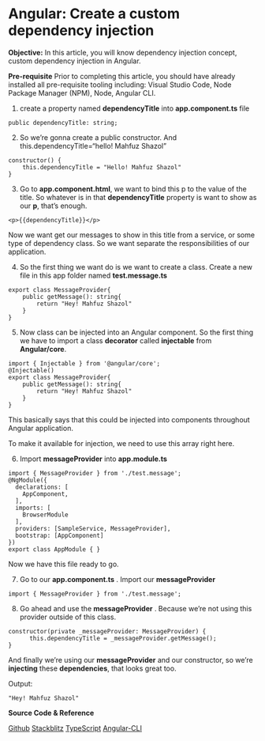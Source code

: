 # Angular: Create a custom dependency injection

**Objective:** In this article, you will know dependency injection concept, custom dependency injection in Angular.

**Pre-requisite** Prior to completing this article, you should have already installed all pre-requisite tooling including: Visual Studio Code, Node Package Manager (NPM), Node, Angular CLI.

1. create a property named **dependencyTitle** into **app.component.ts** file

```node
public dependencyTitle: string;
```

2. So we’re gonna create a public constructor. And this.dependencyTitle=“hello! Mahfuz Shazol”

```node
constructor() {  
    this.dependencyTitle = "Hello! Mahfuz Shazol"
}
```

3. Go to **app.component.html**, we want to bind this p to the value of the title. So whatever is in that **dependencyTitle** property is want to show as our **p**, that’s enough.

```node
<p>{{dependencyTitle}}</p>
```

Now we want get our messages to show in this title from a service, or some type of dependency class. So we want separate the responsibilities of our application.

4. So the first thing we want do is we want to create a class. Create a new file in this app folder named **test.message.ts**

```node
export class MessageProvider{
    public getMessage(): string{
        return "Hey! Mahfuz Shazol"
    }
}
```

5. Now class can be injected into an Angular component. So the first thing we have to import a class **decorator** called **injectable** from **Angular/core**.

```node
import { Injectable } from '@angular/core';
@Injectable()
export class MessageProvider{
    public getMessage(): string{
        return "Hey! Mahfuz Shazol"
    }
}
```

This basically says that this could be injected into components throughout Angular application.

To make it available for injection, we need to use this array right here.

6. Import **messageProvider** into **app.module.ts**

```node
import { MessageProvider } from './test.message';
@NgModule({
  declarations: [
    AppComponent,
  ],
  imports: [
    BrowserModule
  ],
  providers: [SampleService, MessageProvider],
  bootstrap: [AppComponent]
})
export class AppModule { }
```

Now we have this file ready to go.

7. Go to our **app.component.ts** . Import our **messageProvider**

```node
import { MessageProvider } from './test.message';
```

8. Go ahead and use the **messageProvider** . Because we’re not using this provider outside of this class.

```node
constructor(private _messageProvider: MessageProvider) {  
      this.dependencyTitle = _messageProvider.getMessage();
}
```

And finally we’re using our **messageProvider** and our constructor, so we’re **injecting** these **dependencies**, that looks great too.

Output:

```node
"Hey! Mahfuz Shazol"
```

**Source Code & Reference**

[Github](https://github.com/bipon68/angular-medium)
[Stackblitz](https://stackblitz.com/github/bipon68/angular-medium)
[TypeScript](https://scrimba.com/g/gintrototypescript)
[Angular-CLI](https://angular.io/cli)



